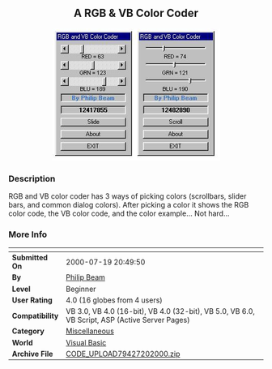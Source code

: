 ﻿<div align="center">

## A RGB & VB Color Coder

<img src="PIC200072001096519.jpg">
</div>

### Description

RGB and VB color coder has 3 ways of picking colors (scrollbars, slider bars, and common dialog colors). After picking a color it shows the RGB color code, the VB color code, and the color example... Not hard...
 
### More Info
 


<span>             |<span>
---                |---
**Submitted On**   |2000-07-19 20:49:50
**By**             |[Philip Beam](https://github.com/Planet-Source-Code/PSCIndex/blob/master/ByAuthor/philip-beam.md)
**Level**          |Beginner
**User Rating**    |4.0 (16 globes from 4 users)
**Compatibility**  |VB 3\.0, VB 4\.0 \(16\-bit\), VB 4\.0 \(32\-bit\), VB 5\.0, VB 6\.0, VB Script, ASP \(Active Server Pages\) 
**Category**       |[Miscellaneous](https://github.com/Planet-Source-Code/PSCIndex/blob/master/ByCategory/miscellaneous__1-1.md)
**World**          |[Visual Basic](https://github.com/Planet-Source-Code/PSCIndex/blob/master/ByWorld/visual-basic.md)
**Archive File**   |[CODE\_UPLOAD79427202000\.zip](https://github.com/Planet-Source-Code/philip-beam-a-rgb-vb-color-coder__1-9900/archive/master.zip)








